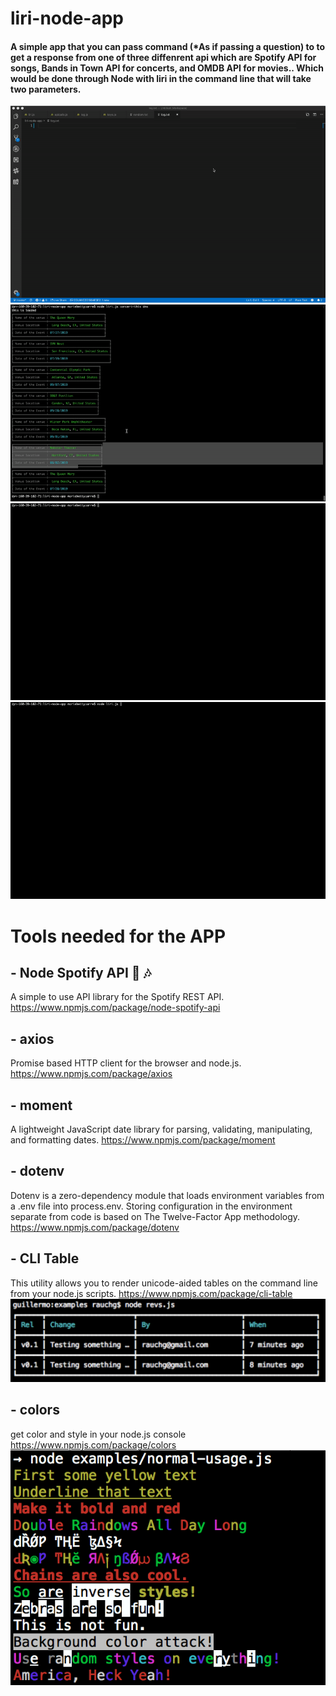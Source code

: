 # liri-node-app
#### A simple app that you can pass command (*As if passing a question) to to get a response from one of three diffenrent api which are Spotify API for songs, Bands in Town API for concerts, and OMDB API for movies.. Which would be done through Node with liri in the command line that will take two parameters.

![appgift](./images/app.gif)
![appgift](./images/app1.gif)
![appgift](./images/app2.gif)
![appgift](./images/app3.gif)


# Tools needed for the APP

## - Node Spotify API 🚀 🎶
A simple to use API library for the Spotify REST API.
https://www.npmjs.com/package/node-spotify-api

## - axios
Promise based HTTP client for the browser and node.js.
https://www.npmjs.com/package/axios

## - moment
A lightweight JavaScript date library for parsing, validating, manipulating, and formatting dates.
https://www.npmjs.com/package/moment

## - dotenv
Dotenv is a zero-dependency module that loads environment variables from a .env file into process.env. Storing configuration in the environment separate from code is based on The Twelve-Factor App methodology.
https://www.npmjs.com/package/dotenv

## - CLI Table
This utility allows you to render unicode-aided tables on the command line from your node.js scripts.
https://www.npmjs.com/package/cli-table
![cli_table](./images/cli_table.png)


## - colors
get color and style in your node.js console
https://www.npmjs.com/package/colors
![colors](./images/colors.png)


